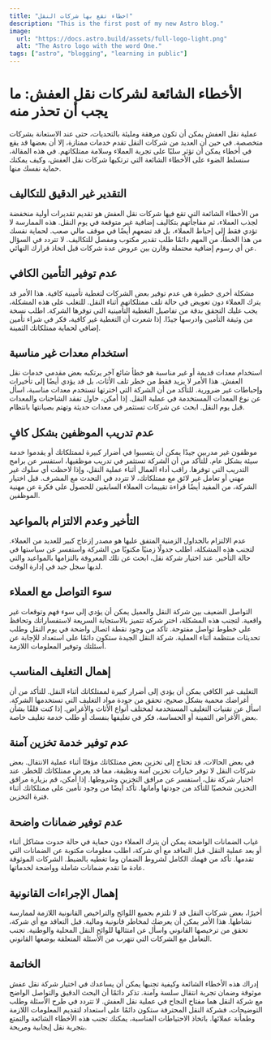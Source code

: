 ```yaml
---
title: "اخطاء تقع بها شركات النقل"
description: "This is the first post of my new Astro blog."
image:
  url: "https://docs.astro.build/assets/full-logo-light.png"
  alt: "The Astro logo with the word One."
tags: ["astro", "blogging", "learning in public"]
---
```


# الأخطاء الشائعة لشركات نقل العفش: ما يجب أن تحذر منه

عملية نقل العفش يمكن أن تكون مرهقة ومليئة بالتحديات، حتى عند الاستعانة بشركات متخصصة. في حين أن العديد من شركات النقل تقدم خدمات ممتازة، إلا أن بعضها قد يقع في أخطاء يمكن أن تؤثر سلبًا على تجربة العملاء وسلامة ممتلكاتهم. في هذه المقالة، سنسلط الضوء على الأخطاء الشائعة التي ترتكبها شركات نقل العفش، وكيف يمكنك حماية نفسك منها.

## التقدير غير الدقيق للتكاليف

من الأخطاء الشائعة التي تقع فيها شركات نقل العفش هو تقديم تقديرات أولية منخفضة لجذب العملاء، ثم مفاجأتهم بتكاليف إضافية غير متوقعة في يوم النقل. هذه الممارسة لا تؤدي فقط إلى إحباط العملاء، بل قد تضعهم أيضًا في موقف مالي صعب. لحماية نفسك من هذا الخطأ، من المهم دائمًا طلب تقدير مكتوب ومفصل للتكاليف. لا تتردد في السؤال عن أي رسوم إضافية محتملة وقارن بين عروض عدة شركات قبل اتخاذ قرارك النهائي.

## عدم توفير التأمين الكافي

مشكلة أخرى خطيرة هي عدم توفير بعض الشركات لتغطية تأمينية كافية. هذا الأمر قد يترك العملاء دون تعويض في حالة تلف ممتلكاتهم أثناء النقل. للتغلب على هذه المشكلة، يجب عليك التحقق بدقة من تفاصيل التغطية التأمينية التي توفرها الشركة. اطلب نسخة من وثيقة التأمين وادرسها جيدًا. إذا شعرت أن التغطية غير كافية، فكر في شراء تأمين إضافي لحماية ممتلكاتك الثمينة.

## استخدام معدات غير مناسبة

استخدام معدات قديمة أو غير مناسبة هو خطأ شائع آخر يرتكبه بعض مقدمي خدمات نقل العفش. هذا الأمر لا يزيد فقط من خطر تلف الأثاث، بل قد يؤدي أيضًا إلى تأخيرات وإحباطات غير ضرورية. للتأكد من أن الشركة التي اخترتها تستخدم معدات مناسبة، اسأل عن نوع المعدات المستخدمة في عملية النقل. إذا أمكن، حاول تفقد الشاحنات والمعدات قبل يوم النقل. ابحث عن شركات تستثمر في معدات حديثة وتهتم بصيانتها بانتظام.

## عدم تدريب الموظفين بشكل كافٍ

موظفون غير مدربين جيدًا يمكن أن يتسببوا في أضرار كبيرة لممتلكاتك أو يقدموا خدمة سيئة بشكل عام. للتأكد من أن الشركة تستثمر في تدريب موظفيها، استفسر عن برامج التدريب التي توفرها. راقب أداء العمال أثناء عملية النقل، وإذا لاحظت أي سلوك غير مهني أو تعامل غير لائق مع ممتلكاتك، لا تتردد في التحدث مع المشرف. قبل اختيار الشركة، من المفيد أيضًا قراءة تقييمات العملاء السابقين للحصول على فكرة عن مهنية الموظفين.

## التأخير وعدم الالتزام بالمواعيد

عدم الالتزام بالجداول الزمنية المتفق عليها هو مصدر إزعاج كبير للعديد من العملاء. لتجنب هذه المشكلة، اطلب جدولًا زمنيًا مكتوبًا من الشركة واستفسر عن سياستها في حالة التأخير. عند اختيار شركة نقل، ابحث عن تلك المعروفة بالتزامها بالمواعيد والتي لديها سجل جيد في إدارة الوقت.

## سوء التواصل مع العملاء

التواصل الضعيف بين شركة النقل والعميل يمكن أن يؤدي إلى سوء فهم وتوقعات غير واقعية. لتجنب هذه المشكلة، اختر شركة تتميز بالاستجابة السريعة لاستفساراتك وتحافظ على خطوط تواصل مفتوحة. تأكد من وجود نقطة اتصال واضحة في يوم النقل وطلب تحديثات منتظمة أثناء العملية. شركة النقل الجيدة ستكون دائمًا على استعداد للإجابة عن أسئلتك وتوفير المعلومات اللازمة.

## إهمال التغليف المناسب

التغليف غير الكافي يمكن أن يؤدي إلى أضرار كبيرة لممتلكاتك أثناء النقل. للتأكد من أن أغراضك محمية بشكل صحيح، تحقق من جودة مواد التغليف التي تستخدمها الشركة. اسأل عن تقنيات التغليف المستخدمة لمختلف أنواع الأثاث والأغراض. إذا كنت قلقًا بشأن بعض الأغراض الثمينة أو الحساسة، فكر في تغليفها بنفسك أو طلب خدمة تغليف خاصة.

## عدم توفير خدمة تخزين آمنة

في بعض الحالات، قد تحتاج إلى تخزين بعض ممتلكاتك مؤقتًا أثناء عملية الانتقال. بعض شركات النقل لا توفر خيارات تخزين آمنة ونظيفة، مما قد يعرض ممتلكاتك للخطر. عند اختيار شركة نقل، استفسر عن مرافق التخزين وشروطها. إذا أمكن، قم بزيارة مرافق التخزين شخصيًا للتأكد من جودتها وأمانها. تأكد أيضًا من وجود تأمين على ممتلكاتك أثناء فترة التخزين.

## عدم توفير ضمانات واضحة

غياب الضمانات الواضحة يمكن أن يترك العملاء دون حماية في حالة حدوث مشاكل أثناء أو بعد عملية النقل. قبل التعاقد مع أي شركة، اطلب معلومات مكتوبة عن الضمانات التي تقدمها. تأكد من فهمك الكامل لشروط الضمان وما تغطيه بالضبط. الشركات الموثوقة عادة ما تقدم ضمانات شاملة وواضحة لخدماتها.

## إهمال الإجراءات القانونية

أخيرًا، بعض شركات النقل قد لا تلتزم بجميع اللوائح والتراخيص القانونية اللازمة لممارسة نشاطها. هذا الأمر يمكن أن يعرضك لمخاطر قانونية ومالية. قبل التعاقد مع أي شركة، تحقق من ترخيصها القانوني واسأل عن امتثالها للوائح النقل المحلية والوطنية. تجنب التعامل مع الشركات التي تتهرب من الأسئلة المتعلقة بوضعها القانوني.

## الخاتمة

إدراك هذه الأخطاء الشائعة وكيفية تجنبها يمكن أن يساعدك في اختيار شركة نقل عفش موثوقة وضمان تجربة انتقال سلسة وآمنة. تذكر دائمًا أن البحث الدقيق والتواصل الواضح مع شركة النقل هما مفتاح النجاح في عملية نقل العفش. لا تتردد في طرح الأسئلة وطلب التوضيحات، فشركة النقل المحترفة ستكون دائمًا على استعداد لتقديم المعلومات اللازمة وطمأنة عملائها. باتخاذ الاحتياطات المناسبة، يمكنك تجنب هذه الأخطاء الشائعة والتمتع بتجربة نقل إيجابية ومريحة.
